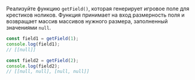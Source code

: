 
Реализуйте функцию `getField()`, которая генерирует игровое поле для крестиков ноликов. Функция принимает на вход размерность поля и возвращает массив массивов нужного размера, заполненный значениями `null`.

```typescript
const field1 = getField(1);
console.log(field1);
// [[null]]

const field2 = getField(2);
console.log(field2);
// [[null, null], [null, null]]
```
